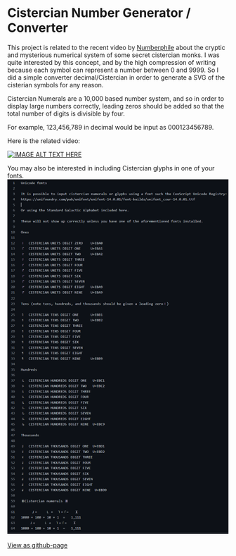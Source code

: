 # Cistercian Number Generator / Converter

This project is related to the recent video by [Numberphile](https://www.youtube.com/watch?v=9p55Qgt7Ciw) about the cryptic and mysterious numerical system of some secret cistercian monks. I was quite interested by this concept, and by the high compression of writing because each symbol can represent a number between 0 and 9999. So I did a simple converter decimal/Cistercian in order to generate a SVG of the cisterian symbols for any reason.

Cistercian Numerals are a 10,000 based number system, and so in order to display large numbers correctly, leading zeros should be added so that the total number of digits is divisible by four.

For example, 123,456,789 in decimal would be input as 000123456789.

Here is the related video:

[![IMAGE ALT TEXT HERE](https://img.youtube.com/vi/9p55Qgt7Ciw/0.jpg)](https://www.youtube.com/watch?v=9p55Qgt7Ciw)

You may also be interested in including Cistercian glyphs in one of your fonts.
![](Images/unicode.png?raw=true)


[View as github-page](https://o0morgan0o.github.io/CisterianNumbers/)
